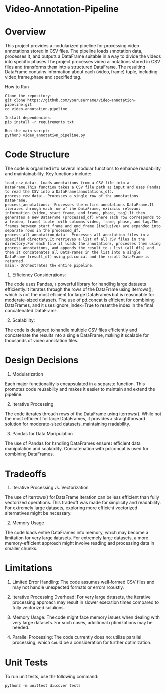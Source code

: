 # Video-Annotation-Pipeline


# Overview

This project provides a modularized pipeline for processing video annotations stored in CSV files. The pipeline loads annotation data, processes it, and outputs a DataFrame suitable in a way to divide the videos into specific phases.The project processes video annotations stored in CSV files and transforms them into a structured DataFrame. The resulting DataFrame contains information about each (video, frame) tuple, including video,frame,phase and specified tag.

How to Run

    Clone the repository:
    git clone https://github.com/yourusername/video-annotation-pipeline.git
    cd video-annotation-pipeline

    Install dependencies:
    pip install -r requirements.txt

    Run the main script:
    python3 video_annotation_pipeline.py

# Code Structure

The code is organized into several modular functions to enhance readability and maintainability. Key functions include:

    load_csv_data:- Loads annotations from a CSV file into a DataFrame.This function takes a CSV file path as input and uses Pandas to read the CSV into a DataFrame(annotations_df).
    process_row_data:- Processes a single row of the annotations DataFrame.
    process_annotations:- Processes the entire annotations DataFrame.It iterates through each row of the DataFrame, extracts relevant information (video, start_frame, end_frame, phase, tag).It then generates a new DataFrame (processed_df) where each row corresponds to a (video, frame) tuple, with columns video, frame, phase, and tag.The frames between start_frame and end_frame (inclusive) are expanded into separate rows in the processed_df.
    process_all_annotation_data:- Processes all annotation files in a specified directory.It retrieves a list of all CSV files in the directory.For each file it loads the annotations, processes them using process_annotations, and appends the result to a list (all_dfs) and then it concatenates all DataFrames in the list into a single DataFrame (result_df) using pd.concat and the result DataFrame is returned.
    main:- Orchestrates the entire pipeline.


1. Efficiency Considerations:
   
The code uses Pandas, a powerful library for handling large datasets efficiently.It iterates through the rows of the DataFrame using iterrows(), which is not the most efficient for large DataFrames but is reasonable for moderate-sized datasets. The use of pd.concat is efficient for combining DataFrames, and it uses ignore_index=True to reset the index in the final concatenated DataFrame.

2. Scalability:
   
The code is designed to handle multiple CSV files efficiently and concatenate the results into a single DataFrame, making it scalable for thousands of video annotation files.


# Design Decisions

1. Modularization

Each major functionality is encapsulated in a separate function. This promotes code reusability and makes it easier to maintain and extend the pipeline.

2. Iterative Processing

The code iterates through rows of the DataFrame using iterrows(). While not the most efficient for large DataFrames, it provides a straightforward solution for moderate-sized datasets, maintaining readability.

3. Pandas for Data Manipulation

The use of Pandas for handling DataFrames ensures efficient data manipulation and scalability. Concatenation with pd.concat is used for combining DataFrames.

# Tradeoffs

1. Iterative Processing vs. Vectorization

The use of iterrows() for DataFrame iteration can be less efficient than fully vectorized operations. This tradeoff was made for simplicity and readability. For extremely large datasets, exploring more efficient vectorized alternatives might be necessary.

2. Memory Usage

The code loads entire DataFrames into memory, which may become a limitation for very large datasets. For extremely large datasets, a more memory-efficient approach might involve reading and processing data in smaller chunks.

# Limitations

1. Limited Error Handling: The code assumes well-formed CSV files and may not handle unexpected formats or errors robustly.

2. Iterative Processing Overhead: For very large datasets, the iterative processing approach may result in slower execution times compared to fully vectorized solutions.

3. Memory Usage: The code might face memory issues when dealing with very large datasets. For such cases, additional optimizations may be needed.

4. Parallel Processing: The code currently does not utilize parallel processing, which could be a consideration for further optimization.

# Unit Tests

To run unit tests, use the following command:

    python3 -m unittest discover tests
